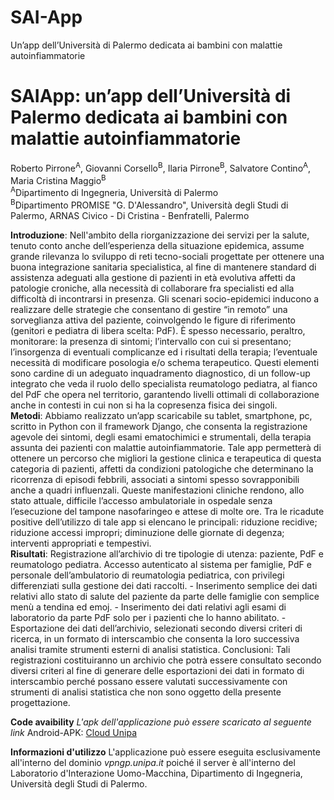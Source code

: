 # SAI-App
Un’app dell’Università di Palermo dedicata ai bambini con malattie autoinfiammatorie


# SAIApp: un’app dell’Università di Palermo dedicata ai bambini con malattie autoinfiammatorie
Roberto Pirrone<sup>A</sup>, Giovanni Corsello<sup>B</sup>, Ilaria Pirrone<sup>B</sup>, Salvatore Contino<sup>A</sup>, Maria Cristina Maggio<sup>B</sup><br>
<sup>A</sup>Dipartimento di Ingegneria, Università di Palermo<br>
<sup>B</sup>Dipartimento PROMISE "G. D'Alessandro", Università degli Studi di Palermo, ARNAS Civico - Di Cristina - Benfratelli, Palermo<br>


**Introduzione**: Nell'ambito della riorganizzazione dei servizi per la salute, tenuto conto anche dell’esperienza della situazione epidemica, assume grande rilevanza lo sviluppo di reti tecno-sociali progettate per ottenere una buona integrazione sanitaria specialistica, al fine di mantenere standard di assistenza adeguati alla gestione di pazienti in età evolutiva affetti da patologie croniche, alla necessità di collaborare fra specialisti ed alla difficoltà di incontrarsi in presenza. Gli scenari socio-epidemici inducono a realizzare delle strategie che consentano di gestire “in remoto” una sorveglianza attiva del paziente, coinvolgendo le figure di riferimento (genitori e pediatra di libera scelta: PdF). È spesso necessario, peraltro, monitorare: la presenza di sintomi; l’intervallo con cui si presentano; l’insorgenza di eventuali complicanze ed i risultati della terapia;
l’eventuale necessità di modificare posologia e/o schema terapeutico. Questi elementi sono cardine di un adeguato inquadramento diagnostico, di un follow-up integrato che veda il ruolo dello specialista reumatologo pediatra, al fianco del PdF che opera nel territorio, garantendo livelli ottimali di collaborazione anche in contesti in cui non si ha la copresenza fisica dei singoli. <br>
**Metodi**: Abbiamo realizzato un’app scaricabile su tablet, smartphone, pc, scritto in Python con il framework   Django,  che consenta la registrazione agevole dei sintomi, degli esami ematochimici e strumentali, della terapia assunta dei pazienti con malattie autoinfiammatorie. Tale app permetterà di ottenere un percorso che migliori la gestione clinica e terapeutica di questa categoria di pazienti, affetti da condizioni patologiche che determinano la ricorrenza di episodi febbrili, associati a sintomi spesso sovrapponibili anche a quadri influenzali. Queste manifestazioni cliniche rendono, allo stato attuale, difficile l’accesso ambulatoriale in ospedale senza l’esecuzione del tampone nasofaringeo e attese di molte ore. Tra le ricadute positive dell’utilizzo di tale app si elencano le principali: riduzione recidive; riduzione accessi impropri; diminuzione delle giornate di degenza; interventi appropriati e tempestivi.
<br>
**Risultati**: Registrazione all’archivio di tre tipologie di utenza: paziente, PdF e reumatologo pediatra. Accesso autenticato al sistema per famiglie, PdF e personale dell’ambulatorio di reumatologia pediatrica, con privilegi differenziati sulla gestione dei dati raccolti. - Inserimento semplice dei dati relativi allo stato di salute del paziente da parte delle famiglie con semplice menù a tendina ed emoj. - Inserimento dei dati relativi agli esami di laboratorio da parte PdF solo per i pazienti che lo hanno abilitato. - Esportazione dei dati dell’archivio, selezionati secondo diversi criteri di ricerca, in un formato di interscambio che consenta la loro successiva analisi tramite strumenti esterni di analisi statistica. 
Conclusioni: Tali registrazioni costituiranno un archivio che potrà essere consultato secondo diversi criteri al fine di generare delle esportazioni dei dati in formato di interscambio perché possano essere valutati successivamente con strumenti di analisi statistica che non sono oggetto della presente progettazione.

**Code avaibility**
_L'apk dell'applicazione può essere scaricato al seguente link_
Android-APK: [Cloud Unipa](https://cloud.unipa.it/index.php/s/6fkSP6Qh6qGpSSB)

**Informazioni d'utilizzo**
L'applicazione può essere eseguita esclusivamente all'interno del dominio _vpngp.unipa.it_ poiché il server è all'interno del Laboratorio d'Interazione Uomo-Macchina, Dipartimento di Ingegneria, Università degli Studi di Palermo. 
